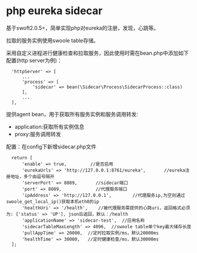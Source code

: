 # php eureka sidecar
基于swoft2.0.5+，简单实现php对eureka的注册，发现，心跳等。

拉取的服务实例使用swoole table存储。

采用自定义进程进行健康检查和拉取服务，因此使用时需在bean.php中添加如下配置(http server为例)：
```
  'httpServer' => [
      ...
      'process' => [
          'sidecar' => bean(\Sidecar\Process\SidecarProcess::class)
      ],
      ...
  ],
```

提供agent bean，用于获取所有服务实例和服务调用转发:
- application:获取所有实例信息
- proxy:服务调用转发

配置：在config下新增sidecar.php文件

```
  return [
      'enable' => true,         //是否启用
      'eurekaUrls' => 'http://127.0.0.1:8761/eureka',       //eureka注册地址，多个由逗号隔开
      'serverPort' => 8089,       //sidecar端口
      'port' => 8089,             //代理服务端口
      'ipAddress' => 'http://127.0.0.1',        //代理服务ip,为空则通过swoole_get_local_ip()获取本机eth0的ip
      'healthUri' => '/health',    //被代理服务需提供的心跳uri，返回格式必须为: ['status' => 'UP'], json后返回，默认：/health
      'applicationName' => 'sidecar-test',  //应用名称
      'sidecarTableMaxLength' => 4096,  //swoole table单个key最大储存长度
      'pullAppTime' => 20000,  //定时拉取实例/ms，默认20000ms
      'healthTime' => 30000,   //定时健康检查/ms，默认30000ms
  ];
```

